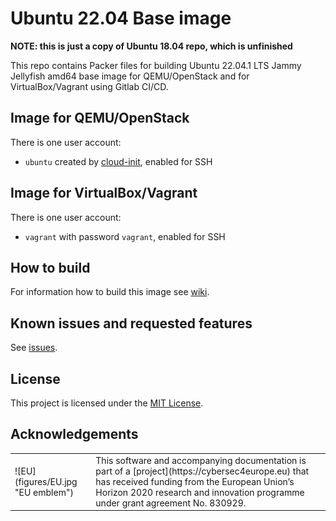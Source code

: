 # Ubuntu 22.04 Base image

**NOTE: this is just a copy of Ubuntu 18.04 repo, which is unfinished**

This repo contains Packer files for building Ubuntu 22.04.1 LTS Jammy Jellyfish amd64 base image for QEMU/OpenStack and for VirtualBox/Vagrant using Gitlab CI/CD.

## Image for QEMU/OpenStack

There is one user account:

*  `ubuntu` created by [cloud-init](https://cloudinit.readthedocs.io/en/latest/), enabled for SSH

## Image for VirtualBox/Vagrant

There is one user account:

*  `vagrant` with password `vagrant`, enabled for SSH

## How to build

For information how to build this image see [wiki](https://gitlab.ics.muni.cz/muni-kypo-images/muni-kypo-images-wiki/-/wikis/How-to-build-an-image-locally).

## Known issues and requested features

See [issues](https://gitlab.ics.muni.cz/muni-kypo-images/ubuntu-22.04/-/issues).

## License

This project is licensed under the [MIT License](LICENSE).

## Acknowledgements

<table>
  <tr>
    <td>![EU](figures/EU.jpg "EU emblem")</td>
    <td>
This software and accompanying documentation is part of a [project](https://cybersec4europe.eu) that has received funding from the European Union’s Horizon 2020 research and innovation programme under grant agreement No. 830929.
</td>
 </table>

